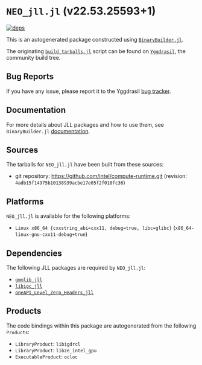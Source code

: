 # `NEO_jll.jl` (v22.53.25593+1)

[![deps](https://juliahub.com/docs/NEO_jll/deps.svg)](https://juliahub.com/ui/Packages/NEO_jll/LbB4W?page=2)

This is an autogenerated package constructed using [`BinaryBuilder.jl`](https://github.com/JuliaPackaging/BinaryBuilder.jl).

The originating [`build_tarballs.jl`](https://github.com/JuliaPackaging/Yggdrasil/blob/2d030fac910cfef12b290ce418f62628c5e84f16/N/NEO/build_tarballs.jl) script can be found on [`Yggdrasil`](https://github.com/JuliaPackaging/Yggdrasil/), the community build tree.

## Bug Reports

If you have any issue, please report it to the Yggdrasil [bug tracker](https://github.com/JuliaPackaging/Yggdrasil/issues).

## Documentation

For more details about JLL packages and how to use them, see `BinaryBuilder.jl` [documentation](https://docs.binarybuilder.org/stable/jll/).

## Sources

The tarballs for `NEO_jll.jl` have been built from these sources:

* git repository: https://github.com/intel/compute-runtime.git (revision: `4adb15f14975b10138939acbe17e05f2f010fc36`)

## Platforms

`NEO_jll.jl` is available for the following platforms:

* `Linux x86_64 {cxxstring_abi=cxx11, debug=true, libc=glibc}` (`x86_64-linux-gnu-cxx11-debug+true`)

## Dependencies

The following JLL packages are required by `NEO_jll.jl`:

* [`gmmlib_jll`](https://github.com/JuliaBinaryWrappers/gmmlib_jll.jl)
* [`libigc_jll`](https://github.com/JuliaBinaryWrappers/libigc_jll.jl)
* [`oneAPI_Level_Zero_Headers_jll`](https://github.com/JuliaBinaryWrappers/oneAPI_Level_Zero_Headers_jll.jl)

## Products

The code bindings within this package are autogenerated from the following `Products`:

* `LibraryProduct`: `libigdrcl`
* `LibraryProduct`: `libze_intel_gpu`
* `ExecutableProduct`: `ocloc`
